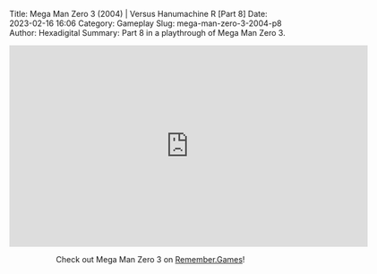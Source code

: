 Title: Mega Man Zero 3 (2004) | Versus Hanumachine R [Part 8]
Date: 2023-02-16 16:06
Category: Gameplay
Slug: mega-man-zero-3-2004-p8
Author: Hexadigital
Summary: Part 8 in a playthrough of Mega Man Zero 3.

<center><iframe src="https://www.youtube.com/embed/sZ8ywBvvD0k?feature=oembed" allow="accelerometer; autoplay; encrypted-media; gyroscope; picture-in-picture" width="640" height="360" frameborder="0"></iframe>

Check out Mega Man Zero 3 on [Remember.Games](https://remember.games/game/4374/mega-man-zero-3/)!</center>

